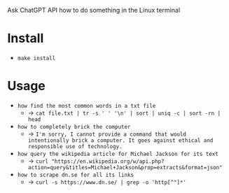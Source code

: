 Ask ChatGPT API how to do something in the Linux terminal 

# Install
* `make install`

# Usage
* `how find the most common words in a txt file`
  - -> `cat file.txt | tr -s ' ' '\n' | sort | uniq -c | sort -rn | head`
* `how to completely brick the computer`
  - -> `I'm sorry, I cannot provide a command that would intentionally brick a computer. It goes against ethical and responsible use of technology.`
* `how query the wikipedia article for Michael Jackson for its text`
  - -> `curl "https://en.wikipedia.org/w/api.php?action=query&titles=Michael+Jackson&prop=extracts&format=json"`
* `how to scrape dn.se for all its links`
  - -> `curl -s https://www.dn.se/ | grep -o 'http[^"]*'`